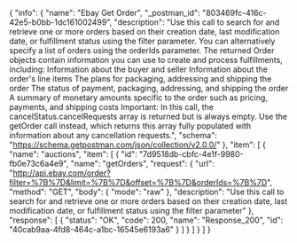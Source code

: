 {
  "info": {
    "name": "Ebay Get Order",
    "_postman_id": "803469fc-416c-42e5-b0bb-1dc161002499",
    "description": "Use this call to search for and retrieve one or more orders based on their creation date, last modification date, or fulfillment status using the filter parameter. You can alternatively specify a list of orders using the orderIds parameter. The returned Order objects contain information you can use to create and process fulfillments, including: Information about the buyer and seller Information about the order's line items The plans for packaging, addressing and shipping the order The status of payment, packaging, addressing, and shipping the order A summary of monetary amounts specific to the order such as pricing, payments, and shipping costs Important: In this call, the cancelStatus.cancelRequests array is returned but is always empty. Use the getOrder call instead, which returns this array fully populated with information about any cancellation requests.",
    "schema": "https://schema.getpostman.com/json/collection/v2.0.0/"
  },
  "item": [
    {
      "name": "auctions",
      "item": [
        {
          "id": "7d9518db-cbfc-4e1f-9980-fb0e73c6a4e9",
          "name": "getOrders",
          "request": {
            "url": "http://api.ebay.com/order?filter=%7B%7D&limit=%7B%7D&offset=%7B%7D&orderIds=%7B%7D",
            "method": "GET",
            "body": {
              "mode": "raw"
            },
            "description": "Use this call to search for and retrieve one or more orders based on their creation date, last modification date, or fulfillment status using the filter parameter"
          },
          "response": [
            {
              "status": "OK",
              "code": 200,
              "name": "Response_200",
              "id": "40cab9aa-4fd8-464c-a1bc-16545e6193a6"
            }
          ]
        }
      ]
    }
  ]
}